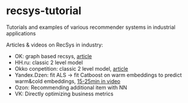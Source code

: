 # recsys-tutorial
Tutorials and examples of various recommender systems in industrial applications

Articles & videos on RecSys in industry:
- OK: graph based recsys, [article](https://habr.com/ru/company/odnoklassniki/blog/499192/)
- HH.ru: classic 2 level model
- Okko conpetition: classic 2 level model, [article](https://habr.com/ru/post/447376/) 
- Yandex.Dzen: fit ALS -> fit Catboost on warm embeddings to predict warm&cold embeddings, [15-25min in video](https://www.youtube.com/watch?v=TaUqh_CeCPc&t=126s)   
- Ozon: Recommending additional item with NN
- VK: Directly optimizing business metrics
